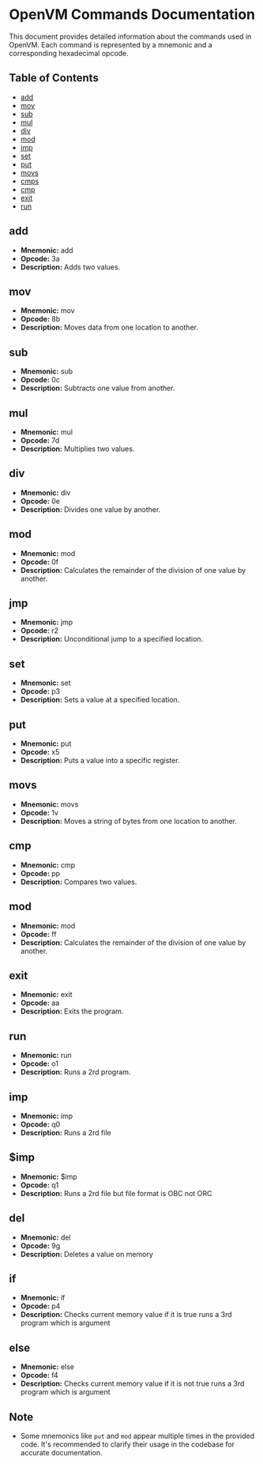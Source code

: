 # OpenVM Commands Documentation

This document provides detailed information about the commands used in OpenVM. Each command is
represented by a mnemonic and a corresponding hexadecimal opcode.

## Table of Contents

- [add](#add)
- [mov](#mov)
- [sub](#sub)
- [mul](#mul)
- [div](#div)
- [mod](#mod)
- [jmp](#jmp)
- [set](#set)
- [put](#put)
- [movs](#movs)
- [cmps](#cmps)
- [cmp](#cmp)
- [exit](#exit)
- [run](#run)

## add

- **Mnemonic:** add
- **Opcode:** 3a
- **Description:** Adds two values.

## mov

- **Mnemonic:** mov
- **Opcode:** 8b
- **Description:** Moves data from one location to another.

## sub

- **Mnemonic:** sub
- **Opcode:** 0c
- **Description:** Subtracts one value from another.

## mul

- **Mnemonic:** mul
- **Opcode:** 7d
- **Description:** Multiplies two values.

## div

- **Mnemonic:** div
- **Opcode:** 0e
- **Description:** Divides one value by another.

## mod

- **Mnemonic:** mod
- **Opcode:** 0f
- **Description:** Calculates the remainder of the division of one value by another.

## jmp

- **Mnemonic:** jmp
- **Opcode:** r2
- **Description:** Unconditional jump to a specified location.

## set

- **Mnemonic:** set
- **Opcode:** p3
- **Description:** Sets a value at a specified location.

## put

- **Mnemonic:** put
- **Opcode:** x5
- **Description:** Puts a value into a specific register.

## movs

- **Mnemonic:** movs
- **Opcode:** 1v
- **Description:** Moves a string of bytes from one location to another.

## cmp

- **Mnemonic:** cmp
- **Opcode:** pp
- **Description:** Compares two values.

## mod

- **Mnemonic:** mod
- **Opcode:** ff
- **Description:** Calculates the remainder of the division of one value by another.

## exit

- **Mnemonic:** exit
- **Opcode:** aa
- **Description:** Exits the program.

## run

- **Mnemonic:** run
- **Opcode:** o1
- **Description:** Runs a 2rd program.

## imp

- **Mnemonic:** imp
- **Opcode:** q0
- **Description:** Runs a 2rd file

## $imp

- **Mnemonic:** $imp
- **Opcode:** q1
- **Description:** Runs a 2rd file but file format is OBC not ORC

## del

- **Mnemonic:** del
- **Opcode:** 9g
- **Description:** Deletes a value on memory

## if

- **Mnemonic:** if
- **Opcode:** p4
- **Description:** Checks current memory value if it is true runs a 3rd program which is argument

## else

- **Mnemonic:** else
- **Opcode:** f4
- **Description:** Checks current memory value if it is not true runs a 3rd program which is
  argument

## Note

- Some mnemonics like `put` and `mod` appear multiple times in the provided code. It's recommended
  to clarify their usage in the codebase for accurate documentation.
